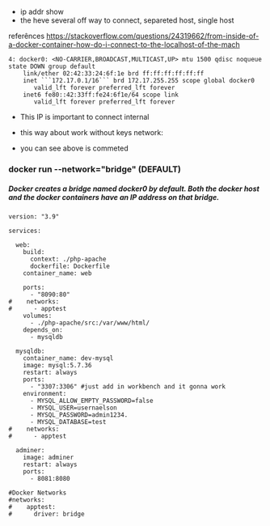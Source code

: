 - ip addr show 
- the heve several off way to connect, separeted host, single host 

referênces https://stackoverflow.com/questions/24319662/from-inside-of-a-docker-container-how-do-i-connect-to-the-localhost-of-the-mach 
```
4: docker0: <NO-CARRIER,BROADCAST,MULTICAST,UP> mtu 1500 qdisc noqueue state DOWN group default 
    link/ether 02:42:33:24:6f:1e brd ff:ff:ff:ff:ff:ff
    inet ```172.17.0.1/16``` brd 172.17.255.255 scope global docker0
       valid_lft forever preferred_lft forever
    inet6 fe80::42:33ff:fe24:6f1e/64 scope link 
       valid_lft forever preferred_lft forever
```
- This IP is important to connect internal


- this way about work without keys network: 
- you can see above is commeted

### docker run --network="bridge" (DEFAULT)
##### Docker creates a bridge named docker0 by default. Both the docker host and the docker containers have an IP address on that bridge.

```
version: "3.9"

services:

  web:
    build:
      context: ./php-apache
      dockerfile: Dockerfile
    container_name: web  

    ports:
      - "8090:80"
#    networks:
#      - apptest
    volumes:
      - ./php-apache/src:/var/www/html/
    depends_on:
      - mysqldb

  mysqldb:
    container_name: dev-mysql  
    image: mysql:5.7.36
    restart: always
    ports:
      - "3307:3306" #just add in workbench and it gonna work
    environment:
      - MYSQL_ALLOW_EMPTY_PASSWORD=false
      - MYSQL_USER=usernaelson
      - MYSQL_PASSWORD=admin1234.
      - MYSQL_DATABASE=test
#    networks:
#      - apptest 

  adminer:
    image: adminer
    restart: always
    ports:
      - 8081:8080

#Docker Networks
#networks:
#    apptest:
#      driver: bridge

```